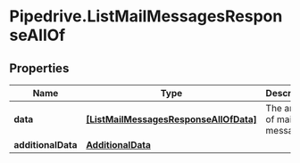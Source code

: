 # Pipedrive.ListMailMessagesResponseAllOf

## Properties

Name | Type | Description | Notes
------------ | ------------- | ------------- | -------------
**data** | [**[ListMailMessagesResponseAllOfData]**](ListMailMessagesResponseAllOfData.md) | The array of mail messages | [optional] 
**additionalData** | [**AdditionalData**](AdditionalData.md) |  | [optional] 


